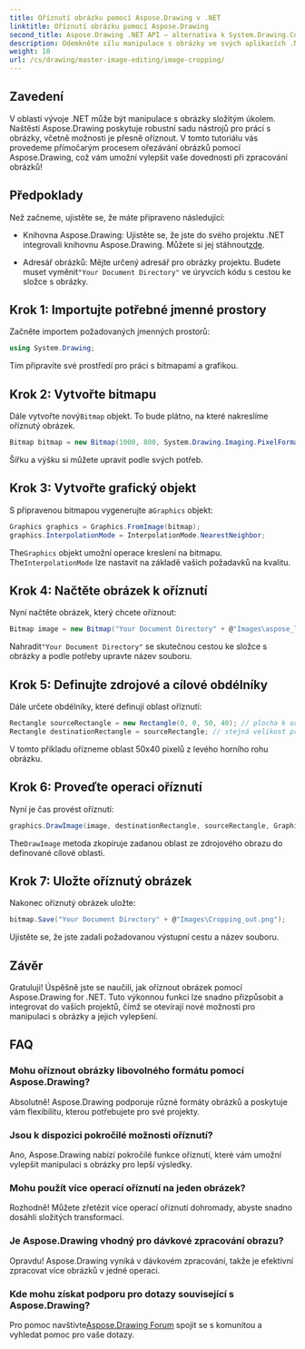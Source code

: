 ```yaml
---
title: Oříznutí obrázku pomocí Aspose.Drawing v .NET
linktitle: Oříznutí obrázku pomocí Aspose.Drawing
second_title: Aspose.Drawing .NET API – alternativa k System.Drawing.Common
description: Odemkněte sílu manipulace s obrázky ve svých aplikacích .NET pomocí našeho podrobného průvodce oříznutím obrázků pomocí Aspose.Drawing. Tento tutoriál obsahuje vše, co potřebujete vědět, od vytvoření bitmapy až po uložení konečného oříznutého obrázku.
weight: 10
url: /cs/drawing/master-image-editing/image-cropping/
---
```

## Zavedení

V oblasti vývoje .NET může být manipulace s obrázky složitým úkolem. Naštěstí Aspose.Drawing poskytuje robustní sadu nástrojů pro práci s obrázky, včetně možnosti je přesně oříznout. V tomto tutoriálu vás provedeme přímočarým procesem ořezávání obrázků pomocí Aspose.Drawing, což vám umožní vylepšit vaše dovednosti při zpracování obrázků!

## Předpoklady

Než začneme, ujistěte se, že máte připraveno následující:

- Knihovna Aspose.Drawing: Ujistěte se, že jste do svého projektu .NET integrovali knihovnu Aspose.Drawing. Můžete si jej stáhnout[zde](https://releases.aspose.com/drawing/net/).
  
-  Adresář obrázků: Mějte určený adresář pro obrázky projektu. Budete muset vyměnit`"Your Document Directory"` ve úryvcích kódu s cestou ke složce s obrázky.

## Krok 1: Importujte potřebné jmenné prostory

Začněte importem požadovaných jmenných prostorů:

```csharp
using System.Drawing;
```

Tím připravíte své prostředí pro práci s bitmapami a grafikou.

## Krok 2: Vytvořte bitmapu

 Dále vytvořte nový`Bitmap` objekt. To bude plátno, na které nakreslíme oříznutý obrázek.

```csharp
Bitmap bitmap = new Bitmap(1000, 800, System.Drawing.Imaging.PixelFormat.Format32bppPArgb);
```

Šířku a výšku si můžete upravit podle svých potřeb.

## Krok 3: Vytvořte grafický objekt

 S připravenou bitmapou vygenerujte a`Graphics` objekt:

```csharp
Graphics graphics = Graphics.FromImage(bitmap);
graphics.InterpolationMode = InterpolationMode.NearestNeighbor;
```

 The`Graphics` objekt umožní operace kreslení na bitmapu. The`InterpolationMode` lze nastavit na základě vašich požadavků na kvalitu.

## Krok 4: Načtěte obrázek k oříznutí

Nyní načtěte obrázek, který chcete oříznout:

```csharp
Bitmap image = new Bitmap("Your Document Directory" + @"Images\aspose_logo.png");
```

 Nahradit`"Your Document Directory"` se skutečnou cestou ke složce s obrázky a podle potřeby upravte název souboru.

## Krok 5: Definujte zdrojové a cílové obdélníky

Dále určete obdélníky, které definují oblast oříznutí:

```csharp
Rectangle sourceRectangle = new Rectangle(0, 0, 50, 40); // plocha k oříznutí
Rectangle destinationRectangle = sourceRectangle; // stejná velikost pro destinaci
```

V tomto příkladu ořízneme oblast 50x40 pixelů z levého horního rohu obrázku.

## Krok 6: Proveďte operaci oříznutí

Nyní je čas provést oříznutí:

```csharp
graphics.DrawImage(image, destinationRectangle, sourceRectangle, GraphicsUnit.Pixel);
```

 The`DrawImage` metoda zkopíruje zadanou oblast ze zdrojového obrazu do definované cílové oblasti.

## Krok 7: Uložte oříznutý obrázek

Nakonec oříznutý obrázek uložte:

```csharp
bitmap.Save("Your Document Directory" + @"Images\Cropping_out.png");
```

Ujistěte se, že jste zadali požadovanou výstupní cestu a název souboru.

## Závěr

Gratuluji! Úspěšně jste se naučili, jak oříznout obrázek pomocí Aspose.Drawing for .NET. Tuto výkonnou funkci lze snadno přizpůsobit a integrovat do vašich projektů, čímž se otevírají nové možnosti pro manipulaci s obrázky a jejich vylepšení.

## FAQ

### Mohu oříznout obrázky libovolného formátu pomocí Aspose.Drawing?

Absolutně! Aspose.Drawing podporuje různé formáty obrázků a poskytuje vám flexibilitu, kterou potřebujete pro své projekty.

### Jsou k dispozici pokročilé možnosti oříznutí?

Ano, Aspose.Drawing nabízí pokročilé funkce oříznutí, které vám umožní vylepšit manipulaci s obrázky pro lepší výsledky.

### Mohu použít více operací oříznutí na jeden obrázek?

Rozhodně! Můžete zřetězit více operací oříznutí dohromady, abyste snadno dosáhli složitých transformací.

### Je Aspose.Drawing vhodný pro dávkové zpracování obrazu?

Opravdu! Aspose.Drawing vyniká v dávkovém zpracování, takže je efektivní zpracovat více obrázků v jedné operaci.

### Kde mohu získat podporu pro dotazy související s Aspose.Drawing?

Pro pomoc navštivte[Aspose.Drawing Forum](https://forum.aspose.com/c/diagram/17) spojit se s komunitou a vyhledat pomoc pro vaše dotazy.